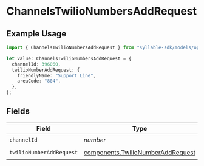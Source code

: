 # ChannelsTwilioNumbersAddRequest

## Example Usage

```typescript
import { ChannelsTwilioNumbersAddRequest } from "syllable-sdk/models/operations";

let value: ChannelsTwilioNumbersAddRequest = {
  channelId: 396060,
  twilioNumberAddRequest: {
    friendlyName: "Support Line",
    areaCode: "804",
  },
};
```

## Fields

| Field                                                                                  | Type                                                                                   | Required                                                                               | Description                                                                            |
| -------------------------------------------------------------------------------------- | -------------------------------------------------------------------------------------- | -------------------------------------------------------------------------------------- | -------------------------------------------------------------------------------------- |
| `channelId`                                                                            | *number*                                                                               | :heavy_check_mark:                                                                     | N/A                                                                                    |
| `twilioNumberAddRequest`                                                               | [components.TwilioNumberAddRequest](../../models/components/twilionumberaddrequest.md) | :heavy_check_mark:                                                                     | N/A                                                                                    |